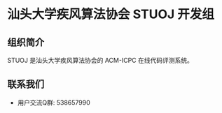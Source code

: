 # 汕头大学疾风算法协会 STUOJ 开发组

## 组织简介

STUOJ 是汕头大学疾风算法协会的 ACM-ICPC 在线代码评测系统。

## 联系我们

- 用户交流Q群: 538657990
